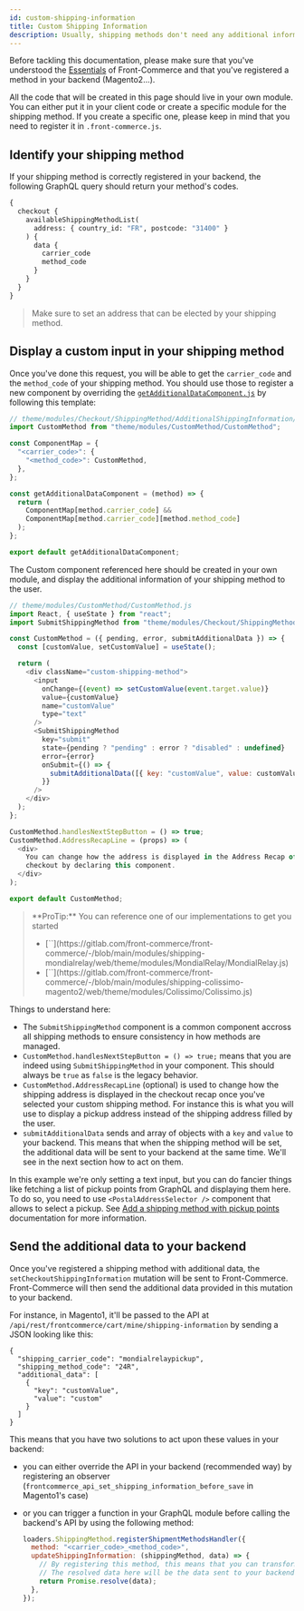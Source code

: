 ```yaml
---
id: custom-shipping-information
title: Custom Shipping Information
description: Usually, shipping methods don't need any additional information. The user only need to select them and proceed with their order. However, some methods need more information in order to succeed. This is mostly the case for methods relying on pickup points. The user have to choose a pickup before proceeding. This documentation will show you the different step involved to add such a method on your own.
---
```


Before tackling this documentation, please make sure that you've understood the [Essentials](/docs/essentials/installation.html) of Front-Commerce and that you've registered a method in your backend (Magento2…).

All the code that will be created in this page should live in your own module. You can either put it in your client code or create a specific module for the shipping method. If you create a specific one, please keep in mind that you need to register it in `.front-commerce.js`.

## Identify your shipping method

If your shipping method is correctly registered in your backend, the following GraphQL query should return your method's codes.

```graphql
{
  checkout {
    availableShippingMethodList(
      address: { country_id: "FR", postcode: "31400" }
    ) {
      data {
        carrier_code
        method_code
      }
    }
  }
}
```

> Make sure to set an address that can be elected by your shipping method.

## Display a custom input in your shipping method

Once you've done this request, you will be able to get the `carrier_code` and the `method_code` of your shipping method. You should use those to register a new component by overriding the [`getAdditionalDataComponent.js`](https://gitlab.com/front-commerce/front-commerce/-/blob/main/src/web/theme/modules/Checkout/ShippingMethod/AdditionalShippingInformation/getAdditionalDataComponent.js) by following this template:

```js
// theme/modules/Checkout/ShippingMethod/AdditionalShippingInformation/getAdditionalDataComponent.js
import CustomMethod from "theme/modules/CustomMethod/CustomMethod";

const ComponentMap = {
  "<carrier_code>": {
    "<method_code>": CustomMethod,
  },
};

const getAdditionalDataComponent = (method) => {
  return (
    ComponentMap[method.carrier_code] &&
    ComponentMap[method.carrier_code][method.method_code]
  );
};

export default getAdditionalDataComponent;
```

The Custom component referenced here should be created in your own module, and display the additional information of your shipping method to the user.

```js
// theme/modules/CustomMethod/CustomMethod.js
import React, { useState } from "react";
import SubmitShippingMethod from "theme/modules/Checkout/ShippingMethod/SubmitShippingMethod/SubmitShippingMethod";

const CustomMethod = ({ pending, error, submitAdditionalData }) => {
  const [customValue, setCustomValue] = useState();

  return (
    <div className="custom-shipping-method">
      <input
        onChange={(event) => setCustomValue(event.target.value)}
        value={customValue}
        name="customValue"
        type="text"
      />
      <SubmitShippingMethod
        key="submit"
        state={pending ? "pending" : error ? "disabled" : undefined}
        error={error}
        onSubmit={() => {
          submitAdditionalData([{ key: "customValue", value: customValue }]);
        }}
      />
    </div>
  );
};

CustomMethod.handlesNextStepButton = () => true;
CustomMethod.AddressRecapLine = (props) => (
  <div>
    You can change how the address is displayed in the Address Recap of the
    checkout by declaring this component.
  </div>
);

export default CustomMethod;
```

<blockquote class="info">
  **ProTip:**  You can reference one of our implementations to get you started
  <ul>
    <li>[`<ModialRelay />`](https://gitlab.com/front-commerce/front-commerce/-/blob/main/modules/shipping-mondialrelay/web/theme/modules/MondialRelay/MondialRelay.js)</li>
    <li>[`<Colissimo />`](https://gitlab.com/front-commerce/front-commerce/-/blob/main/modules/shipping-colissimo-magento2/web/theme/modules/Colissimo/Colissimo.js)</li>
  </ul>
</blockquote>

Things to understand here:

- The `SubmitShippingMethod` component is a common component accross all shipping methods to ensure consistency in how methods are managed.
- `CustomMethod.handlesNextStepButton = () => true;` means that you are indeed using `SubmitShippingMethod` in your component. This should always be `true` as `false` is the legacy behavior.
- `CustomMethod.AddressRecapLine` (optional) is used to change how the shipping address is displayed in the checkout recap once you've selected your custom shipping method. For instance this is what you will use to display a pickup address instead of the shipping address filled by the user.
- `submitAdditionalData` sends and array of objects with a `key` and `value` to your backend. This means that when the shipping method will be set, the additional data will be sent to your backend at the same time. We'll see in the next section how to act on them.

In this example we're only setting a text input, but you can do fancier things like fetching a list of pickup points from GraphQL and displaying them here. To do so, you need to use `<PostalAddressSelector />` component that allows to select a pickup. See [Add a shipping method with pickup points](/docs/advanced/shipping/add-new-shipping-data-in-graphql.html) documentation for more information.

## Send the additional data to your backend

Once you've registered a shipping method with additional data, the `setCheckoutShippingInformation` mutation will be sent to Front-Commerce. Front-Commerce will then send the additional data provided in this mutation to your backend.

For instance, in Magento1, it'll be passed to the API at `/api/rest/frontcommerce/cart/mine/shipping-information` by sending a JSON looking like this:

```
{
  "shipping_carrier_code": "mondialrelaypickup",
  "shipping_method_code": "24R",
  "additional_data": [
    {
      "key": "customValue",
      "value": "custom"
    }
  ]
}
```

This means that you have two solutions to act upon these values in your backend:

- you can either override the API in your backend (recommended way) by registering an observer (`frontcommerce_api_set_shipping_information_before_save` in Magento1's case)
- or you can trigger a function in your GraphQL module before calling the backend's API by using the following method:

  ```js
  loaders.ShippingMethod.registerShipmentMethodsHandler({
    method: "<carrier_code>_<method_code>",
    updateShippingInformation: (shippingMethod, data) => {
      // By registering this method, this means that you can transform the data or send a different request before calling the backend's API.
      // The resolved data here will be the data sent to your backend in the base API
      return Promise.resolve(data);
    },
  });
  ```
